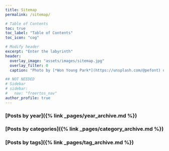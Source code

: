 ```yaml
---
title: Sitemap
permalink: /sitemap/

# Table of Contents
toc: true
toc_label: "Table of Contents"
toc_icon: "cog"

# Modify header
excerpt: "Enter the labyrinth"
header:
  overlay_image: "assets/images/sitemap.jpg"
  overlay_filter: 0
  caption: "Photo by [*Won Young Park*](https://unsplash.com/@pefont) on [Unsplash](https://unsplash.com/)"

## NOT NEEDED
# Sidebar
# sidebar:
#   nav: "freertos_nav"
author_profile: true
---
```


### [Posts by year]({% link _pages/year_archive.md %})

### [Posts by categories]({% link _pages/category_archive.md %})

### [Posts by tags]({% link _pages/tag_archive.md %})
